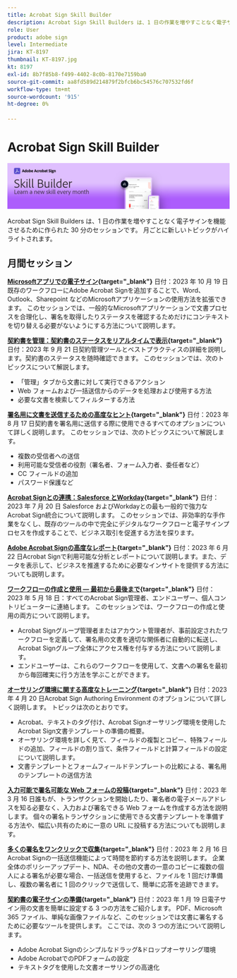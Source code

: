 ```yaml
---
title: Acrobat Sign Skill Builder
description: Acrobat Sign Skill Builders は、1 日の作業を増やすことなく電子サインを機能させるために作られた 30 分のセッションです
role: User
product: adobe sign
level: Intermediate
jira: KT-8197
thumbnail: KT-8197.jpg
kt: 8197
exl-id: 8b7f85b8-f499-4402-8c0b-8170e7159ba0
source-git-commit: aa8fd589d214879f2bfcb6bc54576c707532fd6f
workflow-type: tm+mt
source-wordcount: '915'
ht-degree: 0%

---
```


# Acrobat Sign Skill Builder

![スキルビルダーバナー](../assets/SB_Hero.png)

Acrobat Sign Skill Builders は、1 日の作業を増やすことなく電子サインを機能させるために作られた 30 分のセッションです。 月ごとに新しいトピックがハイライトされます。

## 月間セッション

**[Microsoftアプリでの電子サイン](https://teamwork.adobe.com/adobe-sign-skill-builder/attendease/networking/experience/7c88319e-04b7-4560-aad3-ba288d5cfc76/3bd16192-c4c9-4d66-9b1c-575ddcc3c6bb){target="_blank"}**
日付：2023 年 10 月 19 日既存のワークフローにAdobe Acrobat Signを追加することで、Word、Outlook、Sharepoint などのMicrosoftアプリケーションの使用方法を拡張できます。 このセッションでは、一般的なMicrosoftアプリケーションで文書プロセスを合理化し、署名を取得したりステータスを確認するためだけにコンテキストを切り替える必要がないようにする方法について説明します。

**[契約書を管理：契約書のステータスをリアルタイムで表示](https://teamwork.adobe.com/adobe-sign-skill-builder/attendease/networking/experience/d326c8ab-3173-4c95-9e5a-0afeff4ce006/4bae4b11-516b-4e50-8f10-d116538fd710){target="_blank"}**
日付：2023 年 9 月 21 日契約管理ツールとベストプラクティスの詳細を説明します。契約書のステータスを随時確認できます。 このセッションでは、次のトピックスについて解説します。

* 「管理」タブから文書に対して実行できるアクション
* Web フォームおよび一括送信からのデータを処理および使用する方法
* 必要な文書を検索してフィルターする方法

**[署名用に文書を送信するための高度なヒント](https://teamwork.adobe.com/adobe-sign-skill-builder/attendease/networking/experience/4c4e8632-ba24-445f-a567-a9e76429bdf5/0a2f68ed-9a21-4911-9e38-15943c0e3f9a){target="_blank"}**
日付：2023 年 8 月 17 日契約書を署名用に送信する際に使用できるすべてのオプションについて詳しく説明します。 このセッションでは、次のトピックスについて解説します。

* 複数の受信者への送信
* 利用可能な受信者の役割（署名者、フォーム入力者、委任者など）
* CC フィールドの追加
* パスワード保護など

**[Acrobat Signとの連携：Salesforce とWorkday](https://teamwork.adobe.com/adobe-sign-skill-builder/attendease/networking/experience/8409ba8b-e4ee-4e99-80cc-33902027b80e/307d147e-4b85-4330-81af-5929f0dc5ae4){target="_blank"}**
日付：2023 年 7 月 20 日 Salesforce およびWorkdayとの最も一般的で強力なAcrobat Sign統合について説明します。 このセッションでは、非効率的な手作業をなくし、既存のツールの中で完全にデジタルなワークフローと電子サインプロセスを作成することで、ビジネス取引を促進する方法を探ります。

**[Adobe Acrobat Signの高度なレポート](https://adobe-sign-skill-builder.joinus.adobeevents.com/attendease/networking/experience/fa28b18d-ab38-47d4-8ae8-3e0161550bd3/60081eb2-f8a3-45b6-9d75-4f3a53b4c53a){target="_blank"}**
日付：2023 年 6 月 22 日Acrobat Signで利用可能な分析とレポートについて説明します。また、データを表示して、ビジネスを推進するために必要なインサイトを提供する方法についても説明します。

**[ワークフローの作成と使用 — 最初から最後まで](https://teamwork.adobe.com/adobe-sign-skill-builder/attendease/networking/experience/0fc7ccc5-eb36-47f0-a0d3-1fa3648c8fcf/42a9bbad-0a54-4c8c-8002-597d549600fe){target="_blank"}**
日付：2023 年 5 月 18 日：すべてのAcrobat Sign管理者、エンドユーザー、個人コントリビューターに連絡します。 このセッションでは、ワークフローの作成と使用の両方について説明します。

* Acrobat Signグループ管理者またはアカウント管理者が、事前設定されたワークフローを定義して、署名用の文書を適切な関係者に自動的に転送し、Acrobat Signグループ全体にアクセス権を付与する方法について説明します。
* エンドユーザーは、これらのワークフローを使用して、文書への署名を最初から毎回確実に行う方法を学ぶことができます。

**[オーサリング環境に関する高度なトレーニング](https://adobe-sign-skill-builder.joinus.adobeevents.com/attendease/networking/experience/30c06b3c-60f7-4293-9cd2-2544104d9140/85ffced9-7613-4382-b3a3-43ba227af5ba){target="_blank"}**
日付：2023 年 4 月 20 日Acrobat Sign Authoring Environment のオプションについて詳しく説明します。 トピックは次のとおりです。

* Acrobat、テキストのタグ付け、Acrobat Signオーサリング環境を使用したAcrobat Sign文書テンプレートの準備の概要。
* オーサリング環境を詳しく見て、フィールドの複製とコピー、特殊フィールドの追加、フィールドの割り当て、条件フィールドと計算フィールドの設定について説明します。
* 文書テンプレートとフォームフィールドテンプレートの比較による、署名用のテンプレートの送信方法

**[入力可能で署名可能な Web フォームの投稿](https://adobe-sign-skill-builder.joinus.adobeevents.com/attendease/networking/experience/265580bf-245a-4751-9b51-c6877192d13a/9ae41cae-a53e-4b71-a748-2df0ee2e14c8){target="_blank"}**
日付：2023 年 3 月 16 日誰もが、トランザクションを開始したり、署名者の電子メールアドレスを知る必要なく、入力および署名できる Web フォームを作成する方法を説明します。 個々の署名トランザクションに使用できる文書テンプレートを準備する方法や、幅広い共有のために一意の URL に投稿する方法についても説明します。

**[多くの署名をワンクリックで収集](https://adobe-sign-skill-builder.joinus.adobeevents.com/attendease/networking/experience/552e5165-8762-4c73-9d41-8215d48a62cc/9d88acde-96fa-4d83-89e3-1296b94f4d90){target="_blank"}**
日付：2023 年 2 月 16 日Acrobat Signの一括送信機能によって時間を節約する方法を説明します。 企業全体のポリシーアップデート、NDA、その他の文書の一意のコピーに複数の個人による署名が必要な場合、一括送信を使用すると、ファイルを 1 回だけ準備し、複数の署名者に 1 回のクリックで送信して、簡単に応答を追跡できます。

**[契約書の電子サインの準備](https://adobe-sign-skill-builder.joinus.adobeevents.com/attendease/networking/experience/c08f6e7e-2ced-48b8-8245-548302fe2df3/15f504a9-3420-4372-83c8-168115f15cbb){target="_blank"}**
日付：2023 年 1 月 19 日電子サイン用の文書を簡単に設定する 3 つの方法をご紹介します。 PDF、Microsoft 365 ファイル、単純な画像ファイルなど、このセッションでは文書に署名するために必要なツールを提供します。 ここでは、次の 3 つの方法について説明します。

* Adobe Acrobat Signのシンプルなドラッグ&amp;ドロップオーサリング環境
* Adobe AcrobatでのPDFフォームの設定
* テキストタグを使用した文書オーサリングの高速化